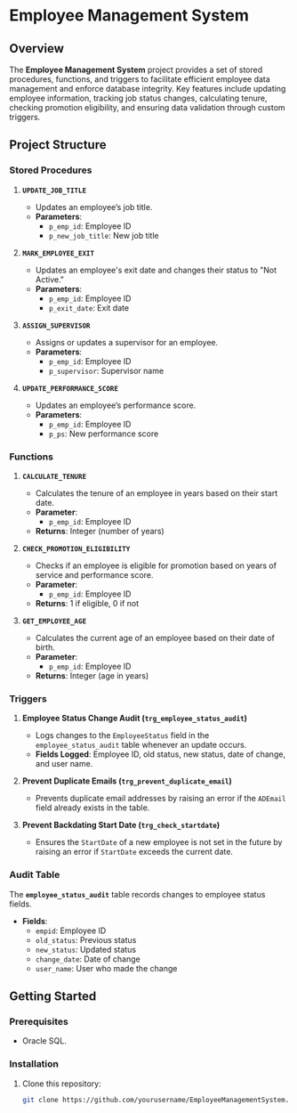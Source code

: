 # Employee Management System

## Overview
The **Employee Management System** project provides a set of stored procedures, functions, and triggers to facilitate efficient employee data management and enforce database integrity. Key features include updating employee information, tracking job status changes, calculating tenure, checking promotion eligibility, and ensuring data validation through custom triggers.

## Project Structure

### Stored Procedures
1. **`UPDATE_JOB_TITLE`**
   - Updates an employee’s job title.
   - **Parameters**:
     - `p_emp_id`: Employee ID
     - `p_new_job_title`: New job title


2. **`MARK_EMPLOYEE_EXIT`**
   - Updates an employee's exit date and changes their status to "Not Active."
   - **Parameters**:
     - `p_emp_id`: Employee ID
     - `p_exit_date`: Exit date


3. **`ASSIGN_SUPERVISOR`**
   - Assigns or updates a supervisor for an employee.
   - **Parameters**:
     - `p_emp_id`: Employee ID
     - `p_supervisor`: Supervisor name


4. **`UPDATE_PERFORMANCE_SCORE`**
   - Updates an employee’s performance score.
   - **Parameters**:
     - `p_emp_id`: Employee ID
     - `p_ps`: New performance score


### Functions
1. **`CALCULATE_TENURE`**
   - Calculates the tenure of an employee in years based on their start date.
   - **Parameter**:
     - `p_emp_id`: Employee ID
   - **Returns**: Integer (number of years)


2. **`CHECK_PROMOTION_ELIGIBILITY`**
   - Checks if an employee is eligible for promotion based on years of service and performance score.
   - **Parameter**:
     - `p_emp_id`: Employee ID
   - **Returns**: 1 if eligible, 0 if not


3. **`GET_EMPLOYEE_AGE`**
   - Calculates the current age of an employee based on their date of birth.
   - **Parameter**:
     - `p_emp_id`: Employee ID
   - **Returns**: Integer (age in years)


### Triggers
1. **Employee Status Change Audit (`trg_employee_status_audit`)**
   - Logs changes to the `EmployeeStatus` field in the `employee_status_audit` table whenever an update occurs.
   - **Fields Logged**: Employee ID, old status, new status, date of change, and user name.


2. **Prevent Duplicate Emails (`trg_prevent_duplicate_email`)**
   - Prevents duplicate email addresses by raising an error if the `ADEmail` field already exists in the table.


3. **Prevent Backdating Start Date (`trg_check_startdate`)**
   - Ensures the `StartDate` of a new employee is not set in the future by raising an error if `StartDate` exceeds the current date.


### Audit Table
The **`employee_status_audit`** table records changes to employee status fields.
- **Fields**:
  - `empid`: Employee ID
  - `old_status`: Previous status
  - `new_status`: Updated status
  - `change_date`: Date of change
  - `user_name`: User who made the change

## Getting Started

### Prerequisites
- Oracle SQL.

### Installation
1. Clone this repository:
   ```bash
   git clone https://github.com/yourusername/EmployeeManagementSystem.git
